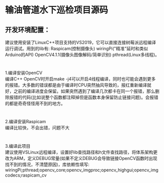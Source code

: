 输油管道水下巡检项目源码
=
开发环境配置：
-
建议使用安装了LinuxC++项目支持的VS2019，它可以直接连接树莓派远程编译运行调试。用到的lib有: Raspicam(控制摄像头) wiringPi("精准"延时和类似Arduino的API) OpenCV4.1.1(摄像头图像解码/简单识别) pthread(Linux多线程)。
#
1.编译安装OpenCV<br/>
编译C++ OpenCV时开启make -j4可以开启4线程编译，同时也可能会遇到更多的报错。大多数的错误都是由于编译时CPU突然抽风导致的，报红重新编译就好，之前的编译进度会保留。如果突然遇到了编译几次都卡在同一个报错，那么删除报错的代码(比如说整个函数都注释掉但是函数本身保留防止链接问题)。会报错的都是奇奇怪怪用不到的地方。
#
2.编译安装Raspicam<br/>
编译比较快，不会出错，问题不大
#
3.编译此项目<br/>
建议使用VSLinux远程编译，设置好lib查找路径和h文件查找路径，将体系架构更改为ARM，定义DEBUG常量(如果不定义DEBUG会导致链接OpenCV函数时出现找不到的情况，不清楚原因)，库依赖性填写: wiringPi;pthread;opencv_core;opencv_imgproc;opencv_highgui;opencv_imgcodecs;raspicam_cv
